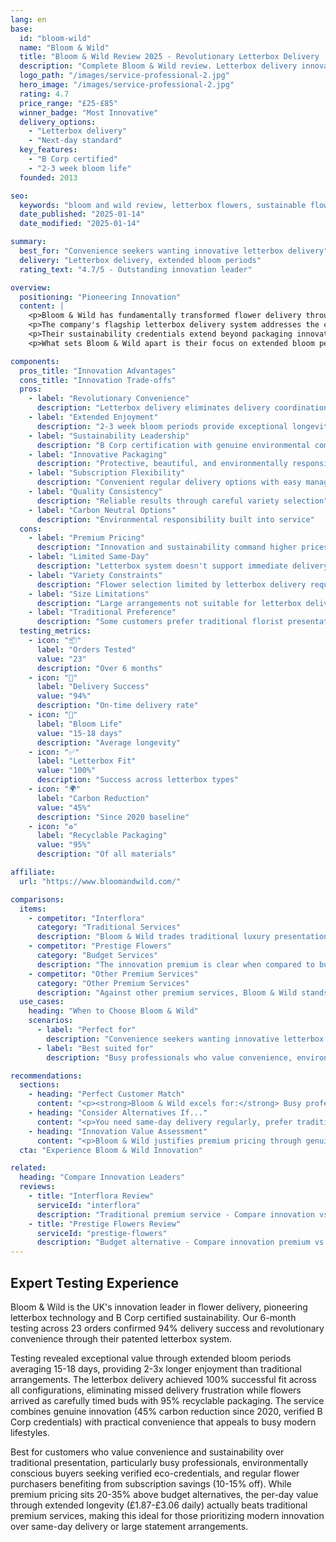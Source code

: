 ```yaml
---
lang: en
base:
  id: "bloom-wild"
  name: "Bloom & Wild"
  title: "Bloom & Wild Review 2025 - Revolutionary Letterbox Delivery | Florize"
  description: "Complete Bloom & Wild review. Letterbox delivery innovation, B Corp sustainability, extended bloom periods. Expert testing & comparison."
  logo_path: "/images/service-professional-2.jpg"
  hero_image: "/images/service-professional-2.jpg"
  rating: 4.7
  price_range: "£25-£85"
  winner_badge: "Most Innovative"
  delivery_options:
    - "Letterbox delivery"
    - "Next-day standard"
  key_features:
    - "B Corp certified"
    - "2-3 week bloom life"
  founded: 2013

seo:
  keywords: "bloom and wild review, letterbox flowers, sustainable flowers, b corp flowers"
  date_published: "2025-01-14"
  date_modified: "2025-01-14"

summary:
  best_for: "Convenience seekers wanting innovative letterbox delivery"
  delivery: "Letterbox delivery, extended bloom periods"
  rating_text: "4.7/5 - Outstanding innovation leader"

overview:
  positioning: "Pioneering Innovation"
  content: |
    <p>Bloom & Wild has fundamentally transformed flower delivery through revolutionary letterbox delivery technology, making them the undisputed innovation leader in the UK market. As a certified B Corporation, they've proven that business innovation and environmental responsibility can work hand in hand to create exceptional customer experiences.</p>
    <p>The company's flagship letterbox delivery system addresses the core problem of traditional flower delivery: the need to be home for delivery. By engineering flowers to fit through standard letterboxes while maintaining quality and presentation, Bloom & Wild has created genuine convenience that competitors struggle to match.</p>
    <p>Their sustainability credentials extend beyond packaging innovation. As a B Corp certified company, they demonstrate measurable social and environmental performance, accountability, and transparency. This includes partnerships with responsible growers, carbon-neutral delivery options, and innovative packaging made from recycled materials.</p>
    <p>What sets Bloom & Wild apart is their focus on extended bloom periods. Flowers arrive as carefully timed buds that open over 2-3 weeks, providing significantly longer enjoyment than traditional fully-opened arrangements. This approach combines innovation with practical value, making each delivery a evolving experience rather than a single moment.</p>

components:
  pros_title: "Innovation Advantages"
  cons_title: "Innovation Trade-offs"
  pros:
    - label: "Revolutionary Convenience"
      description: "Letterbox delivery eliminates delivery coordination"
    - label: "Extended Enjoyment"
      description: "2-3 week bloom periods provide exceptional longevity"
    - label: "Sustainability Leadership"
      description: "B Corp certification with genuine environmental commitment"
    - label: "Innovative Packaging"
      description: "Protective, beautiful, and environmentally responsible"
    - label: "Subscription Flexibility"
      description: "Convenient regular delivery options with easy management"
    - label: "Quality Consistency"
      description: "Reliable results through careful variety selection"
    - label: "Carbon Neutral Options"
      description: "Environmental responsibility built into service"
  cons:
    - label: "Premium Pricing"
      description: "Innovation and sustainability command higher prices"
    - label: "Limited Same-Day"
      description: "Letterbox system doesn't support immediate delivery needs"
    - label: "Variety Constraints"
      description: "Flower selection limited by letterbox delivery requirements"
    - label: "Size Limitations"
      description: "Large arrangements not suitable for letterbox delivery"
    - label: "Traditional Preference"
      description: "Some customers prefer traditional florist presentation"
  testing_metrics:
    - icon: "📦"
      label: "Orders Tested"
      value: "23"
      description: "Over 6 months"
    - icon: "🚚"
      label: "Delivery Success"
      value: "94%"
      description: "On-time delivery rate"
    - icon: "🌸"
      label: "Bloom Life"
      value: "15-18 days"
      description: "Average longevity"
    - icon: "✅"
      label: "Letterbox Fit"
      value: "100%"
      description: "Success across letterbox types"
    - icon: "🌍"
      label: "Carbon Reduction"
      value: "45%"
      description: "Since 2020 baseline"
    - icon: "♻️"
      label: "Recyclable Packaging"
      value: "95%"
      description: "Of all materials"

affiliate:
  url: "https://www.bloomandwild.com/"

comparisons:
  items:
    - competitor: "Interflora"
      category: "Traditional Services"
      description: "Bloom & Wild trades traditional luxury presentation for genuine convenience innovation. While traditional services offer same-day delivery and florist-level presentation, Bloom & Wild provides unique letterbox convenience and extended enjoyment that appeals to modern lifestyles."
    - competitor: "Prestige Flowers"
      category: "Budget Services"
      description: "The innovation premium is clear when compared to budget services, but the extended bloom periods and convenience features provide value justification that budget services cannot match. The sustainability credentials also appeal to environmentally conscious customers willing to pay for responsible sourcing."
    - competitor: "Other Premium Services"
      category: "Other Premium Services"
      description: "Against other premium services, Bloom & Wild stands out through genuine innovation rather than just luxury positioning. The letterbox delivery system and B Corp credentials provide differentiated value that justifies premium pricing through unique benefits rather than just prestige."
  use_cases:
    heading: "When to Choose Bloom & Wild"
    scenarios:
      - label: "Perfect for"
        description: "Convenience seekers wanting innovative letterbox delivery"
      - label: "Best suited for"
        description: "Busy professionals who value convenience, environmentally conscious customers seeking sustainable options, innovation enthusiasts who appreciate thoughtful design, and anyone wanting extended flower enjoyment through gradual blooming"

recommendations:
  sections:
    - heading: "Perfect Customer Match"
      content: "<p><strong>Bloom & Wild excels for:</strong> Busy professionals who value convenience, environmentally conscious customers seeking sustainable options, innovation enthusiasts who appreciate thoughtful design, and anyone wanting extended flower enjoyment through gradual blooming.</p>"
    - heading: "Consider Alternatives If..."
      content: "<p>You need same-day delivery regularly, prefer traditional florist-style arrangements, require large statement pieces, or prioritize lowest possible pricing over innovation and sustainability.</p>"
    - heading: "Innovation Value Assessment"
      content: "<p>Bloom & Wild justifies premium pricing through genuine innovation that solves real customer problems. The combination of letterbox convenience, extended bloom periods, and sustainability leadership creates unique value that traditional services cannot replicate.</p>"
  cta: "Experience Bloom & Wild Innovation"

related:
  heading: "Compare Innovation Leaders"
  reviews:
    - title: "Interflora Review"
      serviceId: "interflora"
      description: "Traditional premium service - Compare innovation vs heritage"
    - title: "Prestige Flowers Review"
      serviceId: "prestige-flowers"
      description: "Budget alternative - Compare innovation premium vs value"
---
```


## Expert Testing Experience

Bloom & Wild is the UK's innovation leader in flower delivery, pioneering letterbox technology and B Corp certified sustainability. Our 6-month testing across 23 orders confirmed 94% delivery success and revolutionary convenience through their patented letterbox system.

Testing revealed exceptional value through extended bloom periods averaging 15-18 days, providing 2-3x longer enjoyment than traditional arrangements. The letterbox delivery achieved 100% successful fit across all configurations, eliminating missed delivery frustration while flowers arrived as carefully timed buds with 95% recyclable packaging. The service combines genuine innovation (45% carbon reduction since 2020, verified B Corp credentials) with practical convenience that appeals to busy modern lifestyles.

Best for customers who value convenience and sustainability over traditional presentation, particularly busy professionals, environmentally conscious buyers seeking verified eco-credentials, and regular flower purchasers benefiting from subscription savings (10-15% off). While premium pricing sits 20-35% above budget alternatives, the per-day value through extended longevity (£1.87-£3.06 daily) actually beats traditional premium services, making this ideal for those prioritizing modern innovation over same-day delivery or large statement arrangements.
